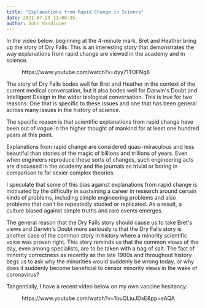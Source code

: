 ```yaml
---
title: "Explanations from Rapid Change in Science"
date: 2021-07-29 11:00:35
author: John Vandivier
---
```




<!-- wp:paragraph -->
<p>In the video below, beginning at the 4-minute mark, Bret and Heather bring up the story of Dry Falls. This is an interesting story that demonstrates the way explanations from rapid change are viewed in the academy and in science.</p>
<!-- /wp:paragraph -->

<!-- wp:embed {\"url\":\"https://www.youtube.com/watch?v=dyy71TOFNg8\",\"type\":\"video\",\"providerNameSlug\":\"youtube\",\"responsive\":true,\"className\":\"wp-embed-aspect-16-9 wp-has-aspect-ratio\"} -->
<figure class=\"wp-block-embed is-type-video is-provider-youtube wp-block-embed-youtube wp-embed-aspect-16-9 wp-has-aspect-ratio\"><div class=\"wp-block-embed__wrapper\">
https://www.youtube.com/watch?v=dyy71TOFNg8
</div></figure>
<!-- /wp:embed -->

<!-- wp:paragraph -->
<p>The story of Dry Falls bodes well for Bret and Heather in the context of the current medical conversation, but it also bodes well for Darwin's Doubt and Intelligent Design in the wider biological conversation. This is true for two reasons: One that is specific to these issues and one that has been general across many issues in the history of science.</p>
<!-- /wp:paragraph -->

<!-- wp:paragraph -->
<p>The specific reason is that scientific explanations from rapid change have been out of vogue in the higher thought of mankind for at least one hundred years at this point.</p>
<!-- /wp:paragraph -->

<!-- wp:paragraph -->
<p>Explanations from rapid change are considered quasi-miraculous and less beautiful than stories of the magic of billions and trillions of years. Even when engineers reproduce these sorts of changes, such engineering acts are discussed in the academy and the journals as trivial or boring in comparison to far sexier complex theories.</p>
<!-- /wp:paragraph -->

<!-- wp:paragraph -->
<p>I speculate that some of this bias against explanations from rapid change is motivated by the difficulty in sustaining a career in research around certain kinds of problems, including simple engineering problems and also problems that can't be repeatedly studied or replicated. As a result, a culture biased against simple truths and rare events emerges.</p>
<!-- /wp:paragraph -->

<!-- wp:paragraph -->
<p>The general reason that the Dry Falls story should cause us to take Bret's views and Darwin's Doubt more seriously is that the Dry Falls story is another case of the common story in history where a minority scientific voice was proven right. This story reminds us that the common views of the day, even among specialists, are to be taken with a bag of salt. The fact of minority correctness as recently as the late 1900s and throughout history begs us to ask why the minorities would suddenly be wrong today, or why does it suddenly become beneficial to censor minority views in the wake of coronavirus?</p>
<!-- /wp:paragraph -->

<!-- wp:paragraph -->
<p>Tangentially, I have a recent video below on my own vaccine hesitancy:</p>
<!-- /wp:paragraph -->

<!-- wp:embed {\"url\":\"https://www.youtube.com/watch?v=1buQLiuJDsE\\u0026pp=sAQA\",\"type\":\"video\",\"providerNameSlug\":\"youtube\",\"responsive\":true,\"className\":\"wp-embed-aspect-16-9 wp-has-aspect-ratio\"} -->
<figure class=\"wp-block-embed is-type-video is-provider-youtube wp-block-embed-youtube wp-embed-aspect-16-9 wp-has-aspect-ratio\"><div class=\"wp-block-embed__wrapper\">
https://www.youtube.com/watch?v=1buQLiuJDsE&amp;pp=sAQA
</div></figure>
<!-- /wp:embed -->

<!-- wp:paragraph -->
<p></p>
<!-- /wp:paragraph -->